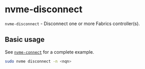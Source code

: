 # nvme-disconnect

`nvme-disconnect` - Disconnect one or more Fabrics controller(s).

## Basic usage
See [`nvme-connect`](nvme-connect.md) for a complete example.

```bash
sudo nvme disconnect -n <nqn>
```
